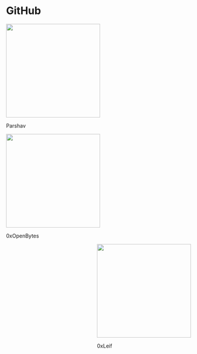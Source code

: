 #  GitHub

<div>
    <div style="float: left">
        <a href="https://github.com/parshav">
            <img src="https://avatars.githubusercontent.com/u/7420011?v=4" width="256">
        </a>
        <p>Parshav</p>
    </div>
    <div>
        <a href="https://github.com/0xOpenBytes">
            <img src="https://avatars.githubusercontent.com/u/92551192?s=200&v=4" width="256">
        </a>
        <p>0xOpenBytes</p>
    </div>
    <div style="float: right">
        <a href="https://github.com/0xLeif">
            <img src="https://avatars.githubusercontent.com/u/8268288?v=4" width="256">
        </a>
        <p>0xLeif</p>
    </div>
</div>